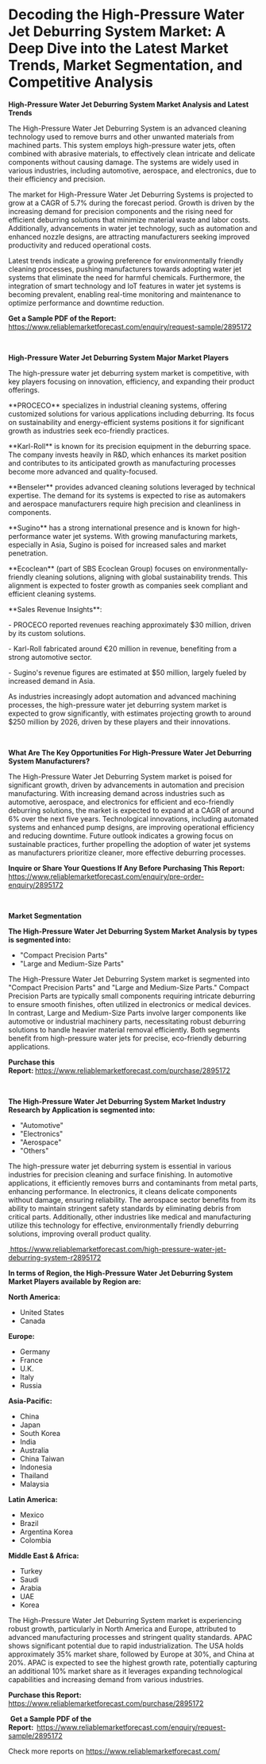 <p><h1>Decoding the High-Pressure Water Jet Deburring System Market: A Deep Dive into the Latest Market Trends, Market Segmentation, and Competitive Analysis</h1></p><p><strong>High-Pressure Water Jet Deburring System Market Analysis and Latest Trends</strong></p>
<p><p>The High-Pressure Water Jet Deburring System is an advanced cleaning technology used to remove burrs and other unwanted materials from machined parts. This system employs high-pressure water jets, often combined with abrasive materials, to effectively clean intricate and delicate components without causing damage. The systems are widely used in various industries, including automotive, aerospace, and electronics, due to their efficiency and precision.</p><p>The market for High-Pressure Water Jet Deburring Systems is projected to grow at a CAGR of 5.7% during the forecast period. Growth is driven by the increasing demand for precision components and the rising need for efficient deburring solutions that minimize material waste and labor costs. Additionally, advancements in water jet technology, such as automation and enhanced nozzle designs, are attracting manufacturers seeking improved productivity and reduced operational costs. </p><p>Latest trends indicate a growing preference for environmentally friendly cleaning processes, pushing manufacturers towards adopting water jet systems that eliminate the need for harmful chemicals. Furthermore, the integration of smart technology and IoT features in water jet systems is becoming prevalent, enabling real-time monitoring and maintenance to optimize performance and downtime reduction.</p></p>
<p><strong>Get a Sample PDF of the Report:&nbsp;</strong> <a href="https://www.reliablemarketforecast.com/enquiry/request-sample/2895172?utm_campaign=3071&utm_medium=2&utm_source=Github&utm_content=ia&utm_term=15032025&utm_id=high-pressure-water-jet-deburring-system">https://www.reliablemarketforecast.com/enquiry/request-sample/2895172</a></p>
<p>&nbsp;</p>
<p><strong>High-Pressure Water Jet Deburring System Major Market Players</strong></p>
<p><p>The high-pressure water jet deburring system market is competitive, with key players focusing on innovation, efficiency, and expanding their product offerings. </p><p>**PROCECO** specializes in industrial cleaning systems, offering customized solutions for various applications including deburring. Its focus on sustainability and energy-efficient systems positions it for significant growth as industries seek eco-friendly practices.</p><p>**Karl-Roll** is known for its precision equipment in the deburring space. The company invests heavily in R&D, which enhances its market position and contributes to its anticipated growth as manufacturing processes become more advanced and quality-focused.</p><p>**Benseler** provides advanced cleaning solutions leveraged by technical expertise. The demand for its systems is expected to rise as automakers and aerospace manufacturers require high precision and cleanliness in components.</p><p>**Sugino** has a strong international presence and is known for high-performance water jet systems. With growing manufacturing markets, especially in Asia, Sugino is poised for increased sales and market penetration.</p><p>**Ecoclean** (part of SBS Ecoclean Group) focuses on environmentally-friendly cleaning solutions, aligning with global sustainability trends. This alignment is expected to foster growth as companies seek compliant and efficient cleaning systems.</p><p>**Sales Revenue Insights**: </p><p>- PROCECO reported revenues reaching approximately $30 million, driven by its custom solutions.</p><p>- Karl-Roll fabricated around €20 million in revenue, benefiting from a strong automotive sector.</p><p>- Sugino's revenue figures are estimated at $50 million, largely fueled by increased demand in Asia.</p><p>As industries increasingly adopt automation and advanced machining processes, the high-pressure water jet deburring system market is expected to grow significantly, with estimates projecting growth to around $250 million by 2026, driven by these players and their innovations.</p></p>
<p>&nbsp;</p>
<p><strong>What Are The Key Opportunities For High-Pressure Water Jet Deburring System Manufacturers?</strong></p>
<p><p>The High-Pressure Water Jet Deburring System market is poised for significant growth, driven by advancements in automation and precision manufacturing. With increasing demand across industries such as automotive, aerospace, and electronics for efficient and eco-friendly deburring solutions, the market is expected to expand at a CAGR of around 6% over the next five years. Technological innovations, including automated systems and enhanced pump designs, are improving operational efficiency and reducing downtime. Future outlook indicates a growing focus on sustainable practices, further propelling the adoption of water jet systems as manufacturers prioritize cleaner, more effective deburring processes.</p></p>
<p><strong>Inquire or Share Your Questions If Any Before Purchasing This Report:</strong> <a href="https://www.reliablemarketforecast.com/enquiry/pre-order-enquiry/2895172?utm_campaign=3071&utm_medium=2&utm_source=Github&utm_content=ia&utm_term=15032025&utm_id=high-pressure-water-jet-deburring-system">https://www.reliablemarketforecast.com/enquiry/pre-order-enquiry/2895172</a></p>
<p>&nbsp;</p>
<p><strong>Market Segmentation</strong></p>
<p><strong>The High-Pressure Water Jet Deburring System Market Analysis by types is segmented into:</strong></p>
<p><ul><li>"Compact Precision Parts"</li><li>"Large and Medium-Size Parts"</li></ul></p>
<p><p>The High-Pressure Water Jet Deburring System market is segmented into "Compact Precision Parts" and "Large and Medium-Size Parts." Compact Precision Parts are typically small components requiring intricate deburring to ensure smooth finishes, often utilized in electronics or medical devices. In contrast, Large and Medium-Size Parts involve larger components like automotive or industrial machinery parts, necessitating robust deburring solutions to handle heavier material removal efficiently. Both segments benefit from high-pressure water jets for precise, eco-friendly deburring applications.</p></p>
<p><strong>Purchase this Report:&nbsp;</strong><a href="https://www.reliablemarketforecast.com/purchase/2895172?utm_campaign=3071&utm_medium=2&utm_source=Github&utm_content=ia&utm_term=15032025&utm_id=high-pressure-water-jet-deburring-system">https://www.reliablemarketforecast.com/purchase/2895172</a></p>
<p>&nbsp;</p>
<p><strong>The High-Pressure Water Jet Deburring System Market Industry Research by Application is segmented into:</strong></p>
<p><ul><li>"Automotive"</li><li>"Electronics"</li><li>"Aerospace"</li><li>"Others"</li></ul></p>
<p><p>The high-pressure water jet deburring system is essential in various industries for precision cleaning and surface finishing. In automotive applications, it efficiently removes burrs and contaminants from metal parts, enhancing performance. In electronics, it cleans delicate components without damage, ensuring reliability. The aerospace sector benefits from its ability to maintain stringent safety standards by eliminating debris from critical parts. Additionally, other industries like medical and manufacturing utilize this technology for effective, environmentally friendly deburring solutions, improving overall product quality.</p></p>
<p><a href="https://www.reliablemarketforecast.com/high-pressure-water-jet-deburring-system-r2895172?utm_campaign=3071&utm_medium=2&utm_source=Github&utm_content=ia&utm_term=15032025&utm_id=high-pressure-water-jet-deburring-system">&nbsp;https://www.reliablemarketforecast.com/high-pressure-water-jet-deburring-system-r2895172</a></p>
<p><strong>In terms of Region, the High-Pressure Water Jet Deburring System Market Players available by Region are:</strong></p>
<p>
    <p> <strong> North America: </strong>
        <ul>
            <li>United States</li>
            <li>Canada</li>
        </ul>
        </p> 
    <p> <strong> Europe: </strong>
        <ul>
            <li>Germany</li>
            <li>France</li>
            <li>U.K.</li>
            <li>Italy</li>
            <li>Russia</li>
        </ul>
        </p> 
    <p> <strong> Asia-Pacific: </strong>
        <ul>
            <li>China</li>
            <li>Japan</li>
            <li>South Korea</li>
            <li>India</li>
            <li>Australia</li>
            <li>China Taiwan</li>
            <li>Indonesia</li>
            <li>Thailand</li>
            <li>Malaysia</li>
        </ul>
        </p> 
    <p> <strong> Latin America: </strong>
        <ul>
            <li>Mexico</li>
            <li>Brazil</li>
            <li>Argentina Korea</li>
            <li>Colombia</li>
        </ul>
        </p> 
    <p> <strong> Middle East & Africa: </strong>
        <ul>
            <li>Turkey</li>
            <li>Saudi</li>
            <li>Arabia</li>
            <li>UAE</li>
            <li>Korea</li>
        </ul>
    </p>
    </p>
<p><p>The High-Pressure Water Jet Deburring System market is experiencing robust growth, particularly in North America and Europe, attributed to advanced manufacturing processes and stringent quality standards. APAC shows significant potential due to rapid industrialization. The USA holds approximately 35% market share, followed by Europe at 30%, and China at 20%. APAC is expected to see the highest growth rate, potentially capturing an additional 10% market share as it leverages expanding technological capabilities and increasing demand from various industries.</p></p>
<p><strong>Purchase this Report: </strong><a href="https://www.reliablemarketforecast.com/purchase/2895172?utm_campaign=3071&utm_medium=2&utm_source=Github&utm_content=ia&utm_term=15032025&utm_id=high-pressure-water-jet-deburring-system">https://www.reliablemarketforecast.com/purchase/2895172</a></p>
<p>&nbsp;<strong>Get a Sample PDF of the Report:&nbsp;&nbsp;</strong><a href="https://www.reliablemarketforecast.com/enquiry/request-sample/2895172?utm_campaign=3071&utm_medium=2&utm_source=Github&utm_content=ia&utm_term=15032025&utm_id=high-pressure-water-jet-deburring-system">https://www.reliablemarketforecast.com/enquiry/request-sample/2895172</a></p>
<p><strong></strong></p>
<p>Check more reports on <a href="https://www.reliablemarketforecast.com/?utm_campaign=3071&utm_medium=2&utm_source=Github&utm_content=ia&utm_term=15032025&utm_id=high-pressure-water-jet-deburring-system">https://www.reliablemarketforecast.com/</a></p>